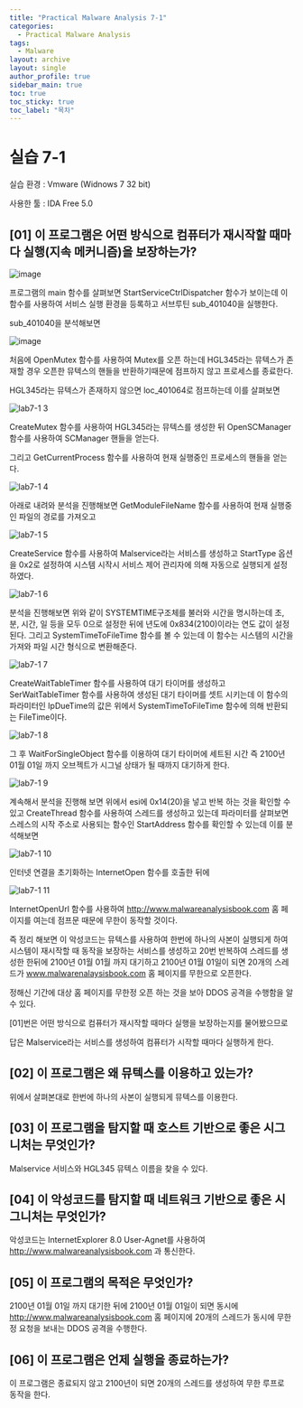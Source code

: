 ```yaml
---
title: "Practical Malware Analysis 7-1"
categories:
  - Practical Malware Analysis
tags:
  - Malware
layout: archive
layout: single
author_profile: true
sidebar_main: true
toc: true
toc_sticky: true
toc_label: "목차"
---
```


# 실습 7-1

실습 환경 : Vmware (Widnows 7 32 bit)

사용한 툴 : IDA Free 5.0

## [01] 이 프로그램은 어떤 방식으로 컴퓨터가 재시작할 때마다 실행(지속 메커니즘)을 보장하는가?

![image](https://user-images.githubusercontent.com/91646923/135704149-85031e04-6261-48ef-aa71-cab2087169e5.png)

프로그램의 main 함수를 살펴보면 StartServiceCtrlDispatcher 함수가 보이는데 이 함수를 사용하여 서비스 실행 환경을 등록하고 서브루틴 sub_401040을 실행한다.

sub_401040을 분석해보면

![image](https://user-images.githubusercontent.com/91646923/135704233-68924caa-cef0-45ca-ac6a-fcdb4d4a7144.png)

처음에 OpenMutex 함수를 사용하여 Mutex를 오픈 하는데 HGL345라는 뮤텍스가 존재할 경우 오픈한 뮤텍스의 핸들을 반환하기때문에 점프하지 않고 프로세스를 종료한다.

HGL345라는 뮤텍스가 존재하지 않으면 loc_401064로 점프하는데 이를 살펴보면

![lab7-1 3](https://user-images.githubusercontent.com/91646923/135704319-30ead248-0504-4426-a27c-b439c019d0b9.JPG)

CreateMutex 함수를 사용하여 HGL345라는 뮤텍스를 생성한 뒤 OpenSCManager 함수를 사용하여 SCManager 핸들을 얻는다.

그리고 GetCurrentProcess 함수를 사용하여 현재 실행중인 프로세스의 핸들을 얻는다.

![lab7-1 4](https://user-images.githubusercontent.com/91646923/135704589-4b193476-8c20-4cd9-9e07-50fbca13d0e0.JPG)

아래로 내려와 분석을 진행해보면 GetModuleFileName 함수를 사용하여 현재 실행중인 파일의 경로를 가져오고

![lab7-1 5](https://user-images.githubusercontent.com/91646923/135704624-fb1a8bdc-27ab-490e-959d-d7506a98327d.JPG)

CreateService 함수를 사용하여 Malservice라는 서비스를 생성하고 StartType 옵션을 0x2로 설정하여 시스템 시작시 서비스 제어 관리자에 의해 자동으로 실행되게 설정하였다.

![lab7-1 6](https://user-images.githubusercontent.com/91646923/135704745-2006eb5c-2413-45bf-be8d-adfa5a057b52.JPG)

분석을 진행해보면 위와 같이 SYSTEMTIME구조체를 불러와 시간을 명시하는데 초, 분, 시간, 일 등을 모두 0으로 설정한 뒤에 년도에 0x834(2100)이라는 연도 값이 설정된다. 그리고
SystemTimeToFileTime 함수를 볼 수 있는데 이 함수는 시스템의 시간을 가져와 파일 시간 형식으로 변환해준다.

![lab7-1 7](https://user-images.githubusercontent.com/91646923/135704804-02e57d07-b7d1-4668-b57c-f856fd129d60.JPG)

CreateWaitTableTimer 함수를 사용하여 대기 타이머를 생성하고 SerWaitTableTimer 함수를 사용하여 생성된 대기 타이머를 셋트 시키는데 이 함수의 파라미터인 IpDueTime의 값은
위에서 SystemTimeToFileTime 함수에 의해 반환되는 FileTime이다.

![lab7-1 8](https://user-images.githubusercontent.com/91646923/135705229-78bf73f2-6c93-456e-8004-fbb9ed204aac.JPG)

그 후 WaitForSingleObject 함수를 이용하여 대기 타이머에 세트된 시간 즉 2100년 01월 01일 까지 오브젝트가 시그널 상태가 될 때까지 대기하게 한다.

![lab7-1 9](https://user-images.githubusercontent.com/91646923/135705458-1ffee9c8-af3e-43f9-ab92-63e544767be7.JPG)

계속해서 분석을 진행해 보면 위에서 esi에 0x14(20)을 넣고 반복 하는 것을 확인할 수 있고 CreateThread 함수를 사용하여 스레드를 생성하고 있는데 파라미터를 살펴보면
스레스의 시작 주소로 사용되는 함수인 StartAddress 함수를 확인할 수 있는데 이를 분석해보면

![lab7-1 10](https://user-images.githubusercontent.com/91646923/135705564-f2966e52-a5cf-4659-8510-6b51d13f05cc.JPG)

인터넷 연결을 초기화하는 InternetOpen 함수를 호출한 뒤에

![lab7-1 11](https://user-images.githubusercontent.com/91646923/135705613-a2190db8-97cb-4451-b0d5-4c4c64b25350.JPG)

InternetOpenUrl 함수를 사용하여 http://www.malwareanalysisbook.com 홈 페이지를 여는데 점프문 때문에 무한이 동작할 것이다.

즉 정리 해보면 이 악성코드는 뮤텍스를 사용하여 한번에 하나의 사본이 실행되게 하여 시스템이 재시작할 때 동작을 보장하는 서비스를 생성하고
20번 반복하여 스레드를 생성한 한뒤에 2100년 01월 01월 까지 대기하고 2100년 01월 01일이 되면 20개의 스레드가 www.malwarenalaysisbook.com 홈 페이지를 무한으로 오픈한다.

정해신 기간에 대상 홈 페이지를 무한정 오픈 하는 것을 보아 DDOS 공격을 수행함을 알 수 있다.

[01]번은 어떤 방식으로 컴퓨터가 재시작할 때마다 실행을 보장하는지를 물어봤으므로

답은 Malservice라는 서비스를 생성하여 컴퓨터가 시작할 때마다 실행하게 한다.

## [02] 이 프로그램은 왜 뮤텍스를 이용하고 있는가?

위에서 살펴본대로 한번에 하나의 사본이 실행되게 뮤텍스를 이용한다.

## [03] 이 프로그램을 탐지할 때 호스트 기반으로 좋은 시그니처는 무엇인가?

Malservice 서비스와 HGL345 뮤텍스 이름을 찾을 수 있다.

## [04] 이 악성코드를 탐지할 때 네트워크 기반으로 좋은 시그니처는 무엇인가?

악성코드는 InternetExplorer 8.0 User-Agnet를 사용하여 http://www.malwareanalysisbook.com 과 통신한다.

## [05] 이 프로그램의 목적은 무엇인가?

2100년 01월 01일 까지 대기한 뒤에 2100년 01월 01일이 되면 동시에 http://www.malwareanalysisbook.com 홈 페이지에 20개의 스레드가 동시에 무한정 요청을 보내는 DDOS 공격을 수행한다.

## [06] 이 프로그램은 언제 실행을 종료하는가?

이 프로그램은 종료되지 않고 2100년이 되면 20개의 스레드를 생성하여 무한 루프로 동작을 한다.
